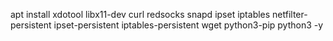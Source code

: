 apt install xdotool libx11-dev curl redsocks snapd ipset iptables netfilter-persistent ipset-persistent iptables-persistent wget python3-pip python3 -y
